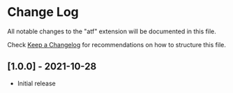 # Change Log

All notable changes to the "atf" extension will be documented in this file.

Check [Keep a Changelog](http://keepachangelog.com/) for recommendations on how to structure this file.

## [1.0.0] - 2021-10-28

- Initial release
